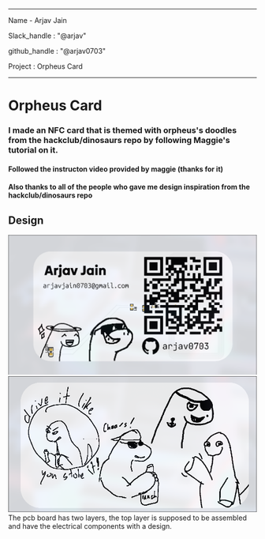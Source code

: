 
---
Name - Arjav Jain

Slack_handle : "@arjav"

github_handle : "@arjav0703"

Project : Orpheus Card

---
# Orpheus Card
### I made an NFC card that is themed with orpheus's doodles from the hackclub/dinosaurs repo by following Maggie's tutorial on it.

#### Followed the instructon video provided by maggie (thanks for it)
#### Also thanks to all of the people who gave me design inspiration from the hackclub/dinosaurs repo

## Design
![1](images/front.png)
![1](images/back.png)
The pcb board has two layers, the top layer is supposed to be assembled and have the electrical components with a design.
